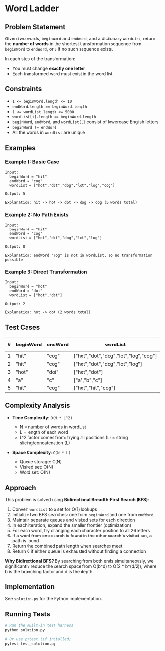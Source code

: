 # Word Ladder

## Problem Statement

Given two words, `beginWord` and `endWord`, and a dictionary `wordList`, return the **number of words** in the shortest transformation sequence from `beginWord` to `endWord`, or `0` if no such sequence exists.

In each step of the transformation:
- You must change **exactly one letter**
- Each transformed word must exist in the word list

## Constraints

- `1 <= beginWord.length <= 10`
- `endWord.length == beginWord.length`
- `1 <= wordList.length <= 5000`
- `wordList[i].length == beginWord.length`
- `beginWord`, `endWord`, and `wordList[i]` consist of lowercase English letters
- `beginWord != endWord`
- All the words in `wordList` are unique

## Examples

### Example 1: Basic Case
```
Input: 
  beginWord = "hit"
  endWord = "cog"
  wordList = ["hot","dot","dog","lot","log","cog"]

Output: 5

Explanation: hit -> hot -> dot -> dog -> cog (5 words total)
```

### Example 2: No Path Exists
```
Input:
  beginWord = "hit"
  endWord = "cog"
  wordList = ["hot","dot","dog","lot","log"]

Output: 0

Explanation: endWord "cog" is not in wordList, so no transformation possible
```

### Example 3: Direct Transformation
```
Input:
  beginWord = "hot"
  endWord = "dot"
  wordList = ["hot","dot"]

Output: 2

Explanation: hot -> dot (2 words total)
```

## Test Cases

| # | beginWord | endWord | wordList | Expected Output |
|---|-----------|---------|----------|-----------------|
| 1 | "hit" | "cog" | ["hot","dot","dog","lot","log","cog"] | 5 |
| 2 | "hit" | "cog" | ["hot","dot","dog","lot","log"] | 0 |
| 3 | "hot" | "dot" | ["hot","dot"] | 2 |
| 4 | "a" | "c" | ["a","b","c"] | 2 |
| 5 | "hit" | "cog" | ["hot","hit","cog"] | 0 |

## Complexity Analysis

- **Time Complexity**: `O(N * L^2)` 
  - N = number of words in wordList
  - L = length of each word
  - L^2 factor comes from: trying all positions (L) × string slicing/concatenation (L)
  
- **Space Complexity**: `O(N * L)`
  - Queue storage: O(N)
  - Visited set: O(N)
  - Word set: O(N)

## Approach

This problem is solved using **Bidirectional Breadth-First Search (BFS)**:

1. Convert `wordList` to a set for O(1) lookups
2. Initialize two BFS searches: one from `beginWord` and one from `endWord`
3. Maintain separate queues and visited sets for each direction
4. In each iteration, expand the smaller frontier (optimization)
5. For each word, try changing each character position to all 26 letters
6. If a word from one search is found in the other search's visited set, a path is found
7. Return the combined path length when searches meet
8. Return 0 if either queue is exhausted without finding a connection

**Why Bidirectional BFS?**
By searching from both ends simultaneously, we significantly reduce the search space from O(b^d) to O(2 * b^(d/2)), where b is the branching factor and d is the depth.
## Implementation

See `solution.py` for the Python implementation.

## Running Tests

```bash
# Run the built-in test harness
python solution.py

# Or use pytest (if installed)
pytest test_solution.py
```